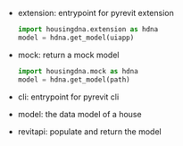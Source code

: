 - extension: entrypoint for pyrevit extension

    ```python
    import housingdna.extension as hdna
    model = hdna.get_model(uiapp)
    ```

- mock: return a mock model

    ```python
    import housingdna.mock as hdna
    model = hdna.get_model(path)
    ```

- cli: entrypoint for pyrevit cli
- model: the data model of a house
- revitapi: populate and return the model

